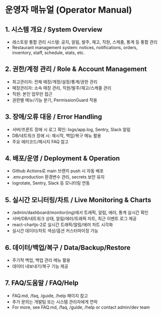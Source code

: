 # 운영자 매뉴얼 (Operator Manual)

## 1. 시스템 개요 / System Overview
- 레스토랑 통합 관리 시스템: 공지, 알림, 발주, 재고, 직원, 스케줄, 통계 등 통합 관리
- Restaurant management system: notices, notifications, orders, inventory, staff, schedule, stats, etc.

## 2. 권한/계정 관리 / Role & Account Management
- 최고관리자: 전체 매장/계정/설정/통계/권한 관리
- 매장관리자: 소속 매장 관리, 직원/발주/재고/스케줄 관리
- 직원: 본인 업무만 접근
- 권한별 메뉴/기능 분기, PermissionGuard 적용

## 3. 장애/오류 대응 / Error Handling
- 서버/프론트 장애 시 로그 확인: logs/app.log, Sentry, Slack 알림
- DB/네트워크 장애 시: 재시작, 백업/복구 메뉴 활용
- 주요 에러코드/메시지 FAQ 참고

## 4. 배포/운영 / Deployment & Operation
- Github Actions로 main 브랜치 push 시 자동 배포
- .env.production 환경변수 관리, secrets 보안 유지
- logrotate, Sentry, Slack 등 모니터링 연동

## 5. 실시간 모니터링/차트 / Live Monitoring & Charts
- /admin/dashboard/monitor(ing)에서 트래픽, 알림, 에러, 통계 실시간 확인
- 서버/DB/네트워크 상태, 알림/에러/트래픽 차트, 최근 이벤트 로그 제공
- react-chartjs-2로 실시간 트래픽/알림/에러 차트 시각화
- 실시간 데이터/차트 색상/옵션 커스터마이징 가능

## 6. 데이터/백업/복구 / Data/Backup/Restore
- 주기적 백업, 백업 관리 메뉴 활용
- 데이터 내보내기/복구 기능 제공

## 7. FAQ/도움말 / FAQ/Help
- FAQ.md, /faq, /guide, /help 페이지 참고
- 추가 문의는 개발팀 또는 시스템 관리자에게 연락
- For more, see FAQ.md, /faq, /guide, /help or contact admin/dev team 